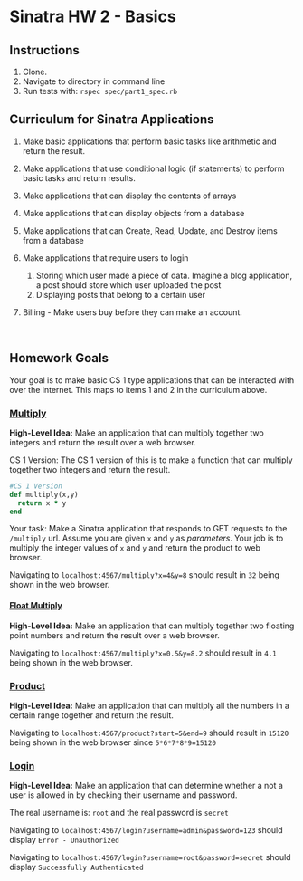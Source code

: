 # Sinatra HW 2 - Basics


## Instructions


1. Clone.
2. Navigate to directory in command line
3. Run tests with: `rspec spec/part1_spec.rb`




## Curriculum for Sinatra Applications

1. Make basic applications that perform basic tasks like arithmetic and return the result.

2. Make applications that use conditional logic (if statements) to perform basic tasks and return results.

3. Make applications that can display the contents of arrays

4. Make applications that can display objects from a database

5. Make applications that can Create, Read, Update, and Destroy items from a database

6. Make applications that require users to login

   1. Storing which user made a piece of data. Imagine a blog application, a post should store which user uploaded the post
   2. Displaying posts that belong to a certain user

7. Billing - Make users buy before they can make an account.

   ​

## Homework Goals

Your goal is to make basic CS 1 type applications that can be interacted with over the internet. This maps to items 1 and 2 in the curriculum above.



### <u>Multiply</u>

**High-Level Idea:** Make an application that can multiply together two integers and return the result over a web browser.

CS 1 Version: The CS 1 version of this is to make a function that can multiply together two integers and return the result.

```ruby
#CS 1 Version
def multiply(x,y)
  return x * y
end
```

Your task: Make a Sinatra application that responds to GET requests to the `/multiply` url. Assume you are given `x` and `y` as *parameters*. Your job is to multiply the integer values of `x` and `y` and return the product to web browser.

Navigating to `localhost:4567/multiply?x=4&y=8` should result in `32` being shown in the web browser.



#### <u>Float Multiply</u>

**High-Level Idea:** Make an application that can multiply together two floating point numbers and return the result over a web browser.

Navigating to `localhost:4567/multiply?x=0.5&y=8.2` should result in `4.1` being shown in the web browser.



### <u>Product</u>

**High-Level Idea:** Make an application that can multiply all the numbers in a certain range together and return the result.

Navigating to `localhost:4567/product?start=5&end=9` should result in `15120` being shown in the web browser since `5*6*7*8*9=15120`



### <u>Login</u>

**High-Level Idea:** Make an application that can determine whether a not a user is allowed in by checking their username and password. 

The real username is: `root` and the real password is `secret`

Navigating to `localhost:4567/login?username=admin&password=123` should display `Error - Unauthorized`

Navigating to `localhost:4567/login?username=root&password=secret` should display `Successfully Authenticated`